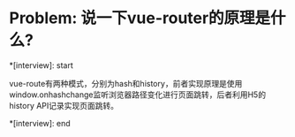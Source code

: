 # Problem: 说一下vue-router的原理是什么?

*[interview]: start

vue-route有两种模式，分别为hash和history，前者实现原理是使用window.onhashchange监听浏览器路径变化进行页面跳转，后者利用H5的history API记录实现页面跳转。

*[interview]: end

